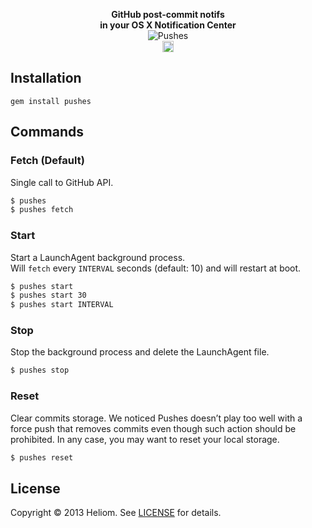 <p align="center">
  <strong>GitHub post-commit notifs<br>in your OS X Notification Center</strong><br>
  <img src="https://f.cloud.github.com/assets/436043/928820/ea544eee-ffc2-11e2-8604-cf49744c8118.png" alt="Pushes"><br>
  <a href="http://badge.fury.io/rb/pushes"><img src="https://badge.fury.io/rb/pushes@2x.png" alt="Gem Version" height="18"></a>
</p>

## Installation
```
gem install pushes
```

## Commands
### Fetch (Default)
Single call to GitHub API.
```sh
$ pushes
$ pushes fetch
```

### Start
Start a LaunchAgent background process.<br>
Will `fetch` every `INTERVAL` seconds (default: 10) and will restart at boot.
```sh
$ pushes start
$ pushes start 30
$ pushes start INTERVAL
```

### Stop
Stop the background process and delete the LaunchAgent file.
```sh
$ pushes stop
```

### Reset
Clear commits storage. We noticed Pushes doesn’t play too well with a force push that removes commits even though such action should be prohibited. In any case, you may want to reset your local storage.
```sh
$ pushes reset
```

## License
Copyright © 2013 Heliom. See [LICENSE](/LICENSE.md) for details.

